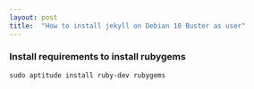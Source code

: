 ```yaml
---
layout: post
title:  "How to install jekyll on Debian 10 Buster as user"
---
```


### Install requirements to install rubygems
`sudo aptitude install ruby-dev rubygems`

